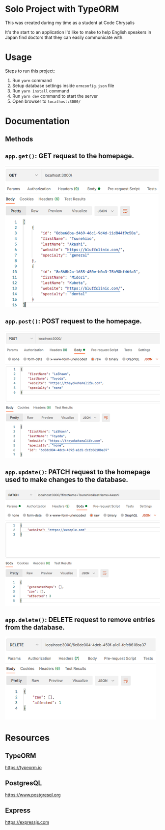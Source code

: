 # Solo Project with TypeORM

This was created during my time as a student at Code Chrysalis

It's the start to an application I'd like to make to help English speakers in Japan find doctors that they can easily communicate with.

# Usage

Steps to run this project:

1. Run `yarn` command
2. Setup database settings inside `ormconfig.json` file
3. Run `yarn install` command
4. Run `yarn dev` command to start the server
5. Open browser to `localhost:3000/`


# Documentation

## Methods
`app.get()`:
GET request to the homepage.  
---


![](images/GET.png)


`app.post()`: POST request to the homepage.
---

![](images/POST.png)  


`app.update()`: PATCH request to the homepage used to make changes to 
the database.
---

![](images/PATCH.png)


`app.delete()`: DELETE request to remove entries from the database. 
---

![](images/DELETE.png)

# Resources

## TypeORM  
https://typeorm.io

## PostgresQL  
https://www.postgresql.org

## Express
https://expressjs.com